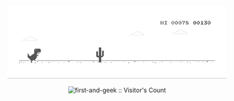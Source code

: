 ![image](dino.gif)
<p align="center"><img src="https://profile-counter.glitch.me/{first-and-geek}/count.svg" alt="first-and-geek :: Visitor's Count" /></p>
